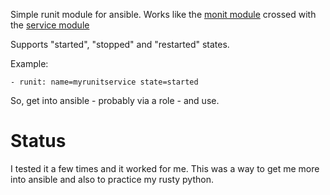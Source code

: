 Simple runit module for ansible. Works like the [monit module](http://docs.ansible.com/monit_module.html) crossed with the [service module](http://docs.ansible.com/service_module.html)

Supports "started", "stopped" and "restarted" states.

Example:

    - runit: name=myrunitservice state=started

So, get into ansible - probably via a role - and use.

Status
=======
I tested it a few times and it worked for me.  This was a way to get me more into ansible and also to practice my rusty python.


